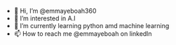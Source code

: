 - 👋 Hi, I’m @emmayeboah360
- 👀 I’m interested in A.I
- 🌱 I’m currently learning python amd machine learning
- 📫 How to reach me @emmayeboah on linkedln

<!---
emmayeboah360/emmayeboah360 is a ✨ special ✨ repository because its `README.md` (this file) appears on your GitHub profile.
You can click the Preview link to take a look at your changes.
--->
